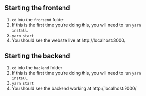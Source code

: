 ## Starting the frontend

1. ```cd``` into the ```frontend``` folder
2. If this is the first time you're doing this, you will need to run ```yarn install```.
3. ```yarn start```
4. You should see the website live at http://localhost:3000/

## Starting the backend
1. ```cd``` into the ```backend``` folder
2. If this is the first time you're doing this, you will need to run ```yarn install```.
3. ```yarn start```
4. You should see the backend working at http://localhost:9000/
